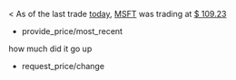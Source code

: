 < As of the last trade [today](time/price_time), [MSFT](ticker_symbol) was trading at [$ 109.23](currency/price)
* provide_price/most_recent

how much did it go up
* request_price/change
